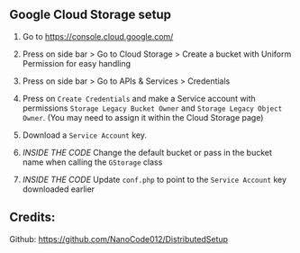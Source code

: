 ## Google Cloud Storage setup

1. Go to https://console.cloud.google.com/
1. Press on side bar > Go to Cloud Storage > Create a bucket with Uniform Permission for easy handling
1. Press on side bar > Go to APIs & Services > Credentials 
1. Press on `Create Credentials` and make a Service account with permissions `Storage Legacy Bucket Owner` and `Storage Legacy Object Owner`. (You may need to assign it within the Cloud Storage page)
1. Download a `Service Account` key.

1. _INSIDE THE CODE_ Change the default bucket or pass in the bucket name when calling the `GStorage` class
1. _INSIDE THE CODE_ Update `conf.php` to point to the `Service Account` key downloaded earlier

## Credits: 

Github: https://github.com/NanoCode012/DistributedSetup